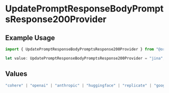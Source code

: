 # UpdatePromptResponseBodyPromptsResponse200Provider

## Example Usage

```typescript
import { UpdatePromptResponseBodyPromptsResponse200Provider } from "@orq-ai/node/models/operations";

let value: UpdatePromptResponseBodyPromptsResponse200Provider = "jina";
```

## Values

```typescript
"cohere" | "openai" | "anthropic" | "huggingface" | "replicate" | "google" | "google-ai" | "azure" | "aws" | "anyscale" | "perplexity" | "groq" | "fal" | "leonardoai" | "nvidia" | "jina"
```